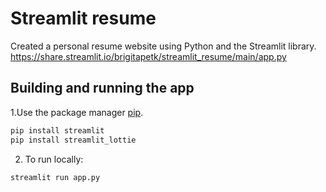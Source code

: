 # Streamlit resume

Created a personal resume website using Python and the Streamlit library. 
https://share.streamlit.io/brigitapetk/streamlit_resume/main/app.py

## Building and running the app

1.Use the package manager [pip](https://pip.pypa.io/en/stable/). 
```sh
pip install streamlit
pip install streamlit_lottie
```
2. To run locally: 
```sh
streamlit run app.py
```

